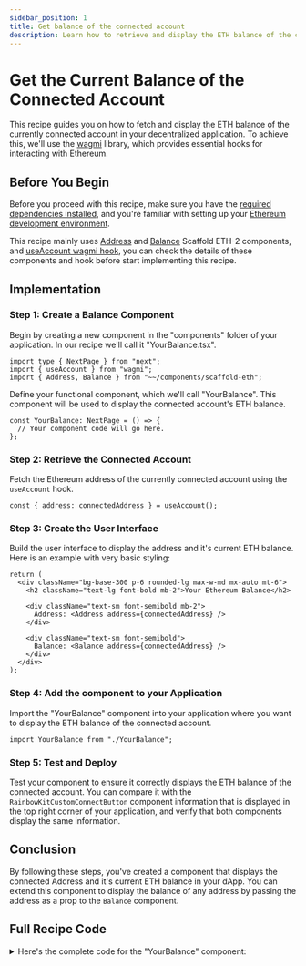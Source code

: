 ```yaml
---
sidebar_position: 1
title: Get balance of the connected account
description: Learn how to retrieve and display the ETH balance of the connected account in your dApp.
---
```


# Get the Current Balance of the Connected Account

This recipe guides you on how to fetch and display the ETH balance of the currently connected account in your decentralized application. To achieve this, we'll use the [wagmi](https://wagmi.sh) library, which provides essential hooks for interacting with Ethereum.

## Before You Begin

Before you proceed with this recipe, make sure you have the [required dependencies installed](/quick-start/installation), and you're familiar with setting up your [Ethereum development environment](/quick-start/environment).

This recipe mainly uses [Address](/components/Address) and [Balance](/components/Balance) Scaffold ETH-2 components, and [useAccount wagmi hook](https://wagmi.sh/react/hooks/useAccount), you can check the details of these components and hook before start implementing this recipe.

## Implementation

### Step 1: Create a Balance Component

Begin by creating a new component in the "components" folder of your application. In our recipe we'll call it "YourBalance.tsx".

```tsx
import type { NextPage } from "next";
import { useAccount } from "wagmi";
import { Address, Balance } from "~~/components/scaffold-eth";
```

Define your functional component, which we'll call "YourBalance". This component will be used to display the connected account's ETH balance.

```tsx
const YourBalance: NextPage = () => {
  // Your component code will go here.
};
```

### Step 2: Retrieve the Connected Account

Fetch the Ethereum address of the currently connected account using the `useAccount` hook.

```tsx
const { address: connectedAddress } = useAccount();
```

### Step 3: Create the User Interface

Build the user interface to display the address and it's current ETH balance. Here is an example with very basic styling:

```tsx
return (
  <div className="bg-base-300 p-6 rounded-lg max-w-md mx-auto mt-6">
    <h2 className="text-lg font-bold mb-2">Your Ethereum Balance</h2>

    <div className="text-sm font-semibold mb-2">
      Address: <Address address={connectedAddress} />
    </div>

    <div className="text-sm font-semibold">
      Balance: <Balance address={connectedAddress} />
    </div>
  </div>
);
```

### Step 4: Add the component to your Application

Import the "YourBalance" component into your application where you want to display the ETH balance of the connected account.

```tsx
import YourBalance from "./YourBalance";
```

### Step 5: Test and Deploy

Test your component to ensure it correctly displays the ETH balance of the connected account. You can compare it with the `RainbowKitCustomConnectButton` component information that is displayed in the top right corner of your application, and verify that both components display the same information.

## Conclusion

By following these steps, you've created a component that displays the connected Address and it's current ETH balance in your dApp. You can extend this component to display the balance of any address by passing the address as a prop to the `Balance` component.

## Full Recipe Code

<details>
  <summary>Here's the complete code for the "YourBalance" component:</summary>

```tsx
import type { NextPage } from "next";
import { useAccount } from "wagmi";
import { Address, Balance } from "~~/components/scaffold-eth";

const YourBalance: NextPage = () => {
  const { address: connectedAddress } = useAccount();

  return (
    <div className="bg-base-300 p-6 rounded-lg max-w-md mx-auto mt-6">
      <h2 className="text-lg font-bold mb-2">Your Ethereum Balance</h2>

      <div className="text-sm font-semibold mb-2">
        Address: <Address address={connectedAddress} />
      </div>

      <div className="text-sm font-semibold">
        Balance: <Balance address={connectedAddress} />
      </div>
    </div>
  );
};

export default YourBalance;
```

</details>
